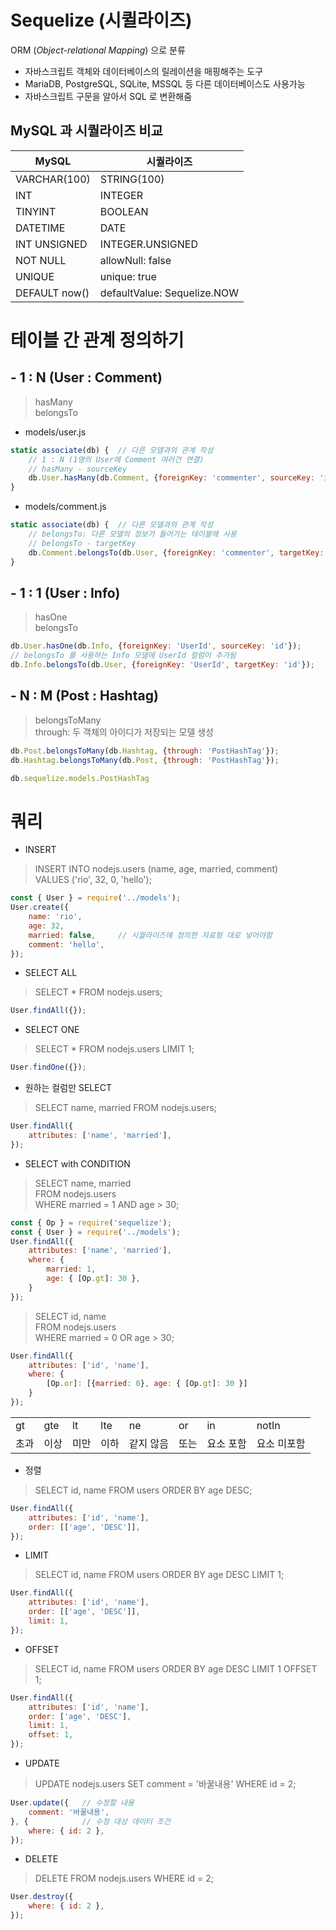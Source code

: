 # Sequelize (시퀼라이즈)
ORM (*Object-relational Mapping*) 으로 분류  
- 자바스크립트 객체와 데이터베이스의 릴레이션을 매핑해주는 도구 
- MariaDB, PostgreSQL, SQLite, MSSQL 등 다른 데이터베이스도 사용가능
- 자바스크립트 구문을 알아서 SQL 로 변환해줌

## MySQL 과 시퀄라이즈 비교
|MySQL|시퀄라이즈|
|---|---|
VARCHAR(100) | STRING(100)
INT | INTEGER
TINYINT | BOOLEAN
DATETIME | DATE
INT UNSIGNED | INTEGER.UNSIGNED
NOT NULL| allowNull: false
UNIQUE | unique: true
DEFAULT now() | defaultValue: Sequelize.NOW

# 테이블 간 관계 정의하기
## - 1 : N (User : Comment)
> hasMany  
belongsTo
- models/user.js
```javascript
static associate(db) {  // 다른 모델과의 관계 작성
    // 1 : N (1명의 User에 Comment 여러건 연결)
    // hasMany - sourceKey
    db.User.hasMany(db.Comment, {foreignKey: 'commenter', sourceKey: 'id'});
}
```
- models/comment.js
```javascript
static associate(db) {  // 다른 모델과의 관계 작성
    // belongsTo: 다른 모델의 정보가 들어가는 테이블에 사용
    // belongsTo - targetKey
    db.Comment.belongsTo(db.User, {foreignKey: 'commenter', targetKey: 'id'});
} 
```

## - 1 : 1 (User : Info)
> hasOne  
belongsTo
```javascript
db.User.hasOne(db.Info, {foreignKey: 'UserId', sourceKey: 'id'});
// belongsTo 를 사용하는 Info 모델에 UserId 컬럼이 추가됨
db.Info.belongsTo(db.User, {foreignKey: 'UserId', targetKey: 'id'});
```

## - N : M (Post : Hashtag)
> belongsToMany  
through: 두 객체의 아이디가 저장되는 모델 생성
```javascript
db.Post.belongsToMany(db.Hashtag, {through: 'PostHashTag'});
db.Hashtag.belongsToMany(db.Post, {through: 'PostHashTag'});
```

```javascript
db.sequelize.models.PostHashTag
```

# 쿼리
- INSERT
> INSERT INTO nodejs.users (name, age, married, comment)  
     VALUES ('rio', 32, 0, 'hello');
```javascript
const { User } = require('../models');
User.create({   
    name: 'rio',
    age: 32,
    married: false,     // 시퀄라이즈에 정의한 자료형 대로 넣어야함
    comment: 'hello',
});
```
- SELECT ALL
> SELECT * FROM nodejs.users;
```javascript
User.findAll({});
```
- SELECT ONE
> SELECT * FROM nodejs.users LIMIT 1;
```javascript
User.findOne({});
```
- 원하는 컬럼만 SELECT
>SELECT name, married FROM nodejs.users;
```javascript
User.findAll({
    attributes: ['name', 'married'],
});
```
- SELECT with CONDITION
>SELECT name, married  
FROM nodejs.users   
WHERE married = 1 AND age > 30;
```javascript
const { Op } = require('sequelize');
const { User } = require('../models');
User.findAll({
    attributes: ['name', 'married'],
    where: {
        married: 1,
        age: { [Op.gt]: 30 },
    }
});
```
>SELECT id, name  
FROM nodejs.users   
WHERE married = 0 OR age > 30;
```javascript
User.findAll({
    attributes: ['id', 'name'],
    where: {
        [Op.or]: [{married: 0}, age: { [Op.gt]: 30 }]
    }
});
```
|||||||||
|---|---|---|---|---|---|---|---|
|gt|gte|lt|lte|ne|or|in|notIn|
|초과|이상|미만|이하|같지 않음|또는|요소 포함|요소 미포함|
- 정렬
> SELECT id, name FROM users ORDER BY age DESC;
```javascript
User.findAll({
    attributes: ['id', 'name'],
    order: [['age', 'DESC']],
});
```
- LIMIT
> SELECT id, name FROM users ORDER BY age DESC LIMIT 1;
```javascript
User.findAll({
    attributes: ['id', 'name'],
    order: [['age', 'DESC']],
    limit: 1,
});
```
- OFFSET
> SELECT id, name FROM users ORDER BY age DESC LIMIT 1 OFFSET 1;
```javascript
User.findAll({
    attributes: ['id', 'name'],
    order: ['age', 'DESC'],
    limit: 1,
    offset: 1,
});
```
- UPDATE
> UPDATE nodejs.users SET comment = '바꿀내용' WHERE id = 2;
```javascript
User.update({   // 수정할 내용
    comment: '바꿀내용',
}, {            // 수정 대상 데이터 조건
    where: { id: 2 },
});
```
- DELETE
> DELETE FROM nodejs.users WHERE id = 2;
```javascript
User.destroy({
    where: { id: 2 },
});
```